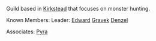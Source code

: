 Guild based in [Kirkstead](Kirkstead) that focuses on monster hunting.

Known Members:
	Leader: [Edward](Edward.md)
	[Gravek](Gravek)
	[Denzel](Denzel.md)
	

Associates:
	[Pyra](Pyra.md)
